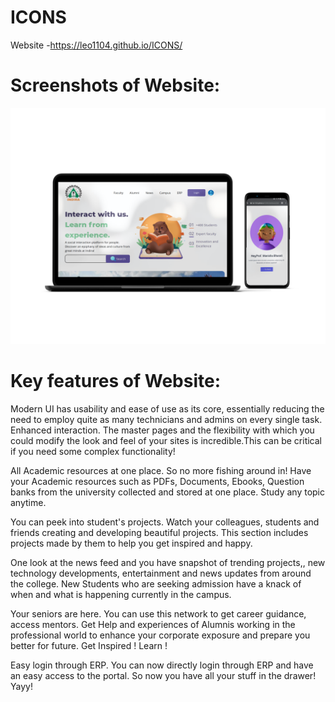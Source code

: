 # ICONS
Website -https://leo1104.github.io/ICONS/
# Screenshots of Website:

 <p align="center">
<!--   <img  src="/mockups/mockuper (2).png"> -->
<!--   <br> -->
  <img  src="/mockups/mockuper (1).png">
<!--   <br> -->
<!--   <img  src="/mockups/mockuper (3).png"> -->
<!--   <img  src="/mockups/mockuper (4).png"> -->
</p>

# Key features of Website:

Modern UI has usability and ease of use as its core, essentially reducing the need to employ quite as many technicians and admins on every single task.
Enhanced interaction.
The master pages and the flexibility with which you could modify the look and feel of your sites is incredible.This can be critical if you need some complex functionality!

All Academic resources at one place. So no more fishing around in!
Have your Academic resources such as PDFs, Documents, Ebooks, Question banks from the university collected and stored at one place. 
Study any topic anytime.

You can peek into student's projects. Watch your colleagues, students and friends creating and developing beautiful projects.
This section includes projects made by them to help you get inspired and happy.

One look at the news feed and you have snapshot of trending projects,, new technology developments, entertainment and news updates from around the college.
New Students who are seeking admission have a knack of when and what is happening currently in the campus.

Your seniors are here. You can use this network to get career guidance, access mentors.
Get Help and experiences of Alumnis working in the professional world to enhance your corporate exposure and prepare you better for future.
Get Inspired ! Learn !


Easy login through ERP. You can now directly login through ERP and have an easy access to the portal.
So now you have all your stuff in the drawer! Yayy!

